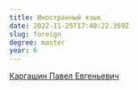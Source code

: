 ```yaml
---
title: Иностранный язык
date: 2022-11-25T17:40:22.359Z
slug: foreign
degree: master
year: 6
---
```


[Каргашин Павел Евгеньевич](/people/kargashin)
